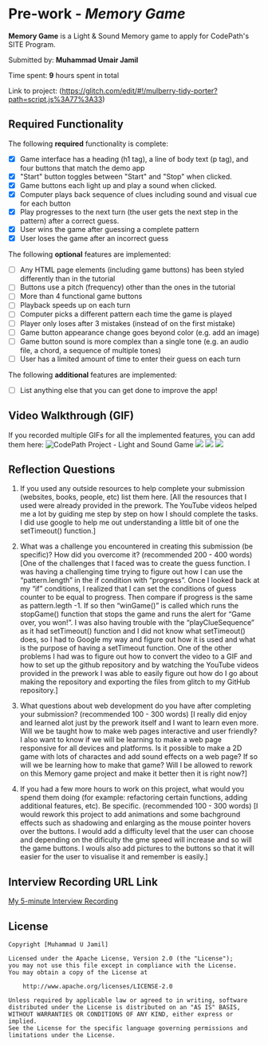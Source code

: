 # Pre-work - *Memory Game*

**Memory Game** is a Light & Sound Memory game to apply for CodePath's SITE Program. 

Submitted by: **Muhammad Umair Jamil**

Time spent: **9** hours spent in total

Link to project: (https://glitch.com/edit/#!/mulberry-tidy-porter?path=script.js%3A77%3A33)

## Required Functionality

The following **required** functionality is complete:

* [x] Game interface has a heading (h1 tag), a line of body text (p tag), and four buttons that match the demo app
* [x] "Start" button toggles between "Start" and "Stop" when clicked. 
* [x] Game buttons each light up and play a sound when clicked. 
* [x] Computer plays back sequence of clues including sound and visual cue for each button
* [x] Play progresses to the next turn (the user gets the next step in the pattern) after a correct guess. 
* [x] User wins the game after guessing a complete pattern
* [x] User loses the game after an incorrect guess

The following **optional** features are implemented:

* [ ] Any HTML page elements (including game buttons) has been styled differently than in the tutorial
* [ ] Buttons use a pitch (frequency) other than the ones in the tutorial
* [ ] More than 4 functional game buttons
* [ ] Playback speeds up on each turn
* [ ] Computer picks a different pattern each time the game is played
* [ ] Player only loses after 3 mistakes (instead of on the first mistake)
* [ ] Game button appearance change goes beyond color (e.g. add an image)
* [ ] Game button sound is more complex than a single tone (e.g. an audio file, a chord, a sequence of multiple tones)
* [ ] User has a limited amount of time to enter their guess on each turn

The following **additional** features are implemented:

- [ ] List anything else that you can get done to improve the app!

## Video Walkthrough (GIF)

If you recorded multiple GIFs for all the implemented features, you can add them here:
![CodePath Project - Light and Sound Game](https://user-images.githubusercontent.com/99949345/161141945-01862056-e733-4e96-97a8-eac3edff5737.gif)
![](gif2-link-here)
![](gif3-link-here)
![](gif4-link-here)

## Reflection Questions
1. If you used any outside resources to help complete your submission (websites, books, people, etc) list them here. 
[All the resources that I used were already provided in the prework. The YouTube videos helped me a lot by guiding me step by step on how I should complete the tasks. I did use google to help me out understanding a little bit of one the setTimeout() function.]

2. What was a challenge you encountered in creating this submission (be specific)? How did you overcome it? (recommended 200 - 400 words) 
[One of the challenges that I faced was to create the guess function. I was having a challenging time trying to figure out how I can use the “pattern.length” in the if condition with “progress”. Once I looked back at my “if” conditions, I realized that I can set the conditions of guess counter to be equal to progress. Then compare if progress is the same as pattern.legth -1. If so then “winGame()” is called which runs the stopGame() function that stops the game and runs the alert for “Game over, you won!”. I was also having trouble with the “playClueSequence” as it had setTimeout() function and I did not know what setTimeout() does, so I had to Google my way and figure out how it is used and what is the purpose of having a setTimeout function. One of the other problems I had was to figure out how to convert the video to a GIF and how to set up the github repository and by watching the YouTube videos provided in the prework I was able to easily figure out how do I go about making the repository and exporting the files from glitch to my GitHub repository.]

3. What questions about web development do you have after completing your submission? (recommended 100 - 300 words) 
[I really did enjoy and learned alot just by the prework itself and I want to learn even more. Will we be taught how to make web pages interactive and user friendly? I also want to know if we will be learning to make a web page responsive for all devices and platforms. Is it possible to make a 2D game with lots of charactes and add sound effects on a web page? If so will we be learning how to make that game? Will I be allowed to rework on this Memory game project and make it better then it is right now?]

4. If you had a few more hours to work on this project, what would you spend them doing (for example: refactoring certain functions, adding additional features, etc). Be specific. (recommended 100 - 300 words) 
[I would rework this project to add animations and some bachground effects such as shadowing and enlarging as the mouse pointer hovers over the buttons. I would add a difficulty level that the user can choose and depending on the dificulty the gme speed will increase and so will the game buttons. I wouls also add pictures to the buttons so that it will easier for the user to visualise it and remember is easily.]



## Interview Recording URL Link

[My 5-minute Interview Recording](your-link-here)


## License

    Copyright [Muhammad U Jamil]

    Licensed under the Apache License, Version 2.0 (the "License");
    you may not use this file except in compliance with the License.
    You may obtain a copy of the License at

        http://www.apache.org/licenses/LICENSE-2.0

    Unless required by applicable law or agreed to in writing, software
    distributed under the License is distributed on an "AS IS" BASIS,
    WITHOUT WARRANTIES OR CONDITIONS OF ANY KIND, either express or implied.
    See the License for the specific language governing permissions and
    limitations under the License.
